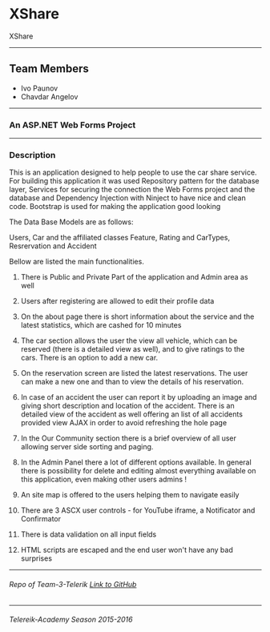 # XShare
XShare

----

## Team Members
* Ivo Paunov
* Chavdar Angelov

----

### An ASP.NET Web Forms Project

----

### Description

This is an application designed to help people to use the car share service.
For building this application it was used Repository pattern for the database layer, 
Services for securing the connection the Web Forms project and the database 
and Dependency Injection with Ninject to have nice and clean code.
Bootstrap is used for making the application good looking

The Data Base Models are as follows:

Users, Car and the affiliated classes Feature, Rating and CarTypes, Resrervation and Accident 

Bellow are listed the main functionalities.

1.	There is Public and Private Part of the application and Admin area as well

2.	Users after registering are allowed to edit their profile data

3.	On the about page there is short information about the service and the latest statistics, which are cashed for 10 minutes

4.	The car section allows the user the view all vehicle, which can be reserved (there is a detailed view as well), and to give ratings to the cars. There is an option to add a new car.

5.	On the reservation screen are listed the latest reservations. The user can make a new one and than to view the details of his reservation.

6.	In case of an accident the user can report it by uploading an image and giving short description and location of the accident. There is an detailed view of the accident as well offering an list of all accidents provided view AJAX in order to avoid refreshing the hole page

7.	In the Our Community section there is a brief overview of all user allowing server side sorting and paging.

8.	In the Admin Panel there a lot of different options available. In general there is possibility for delete and editing almost
everything available on this application, even making other users admins !

9.	An site map is offered to the users helping them to navigate easily

10.	There are 3 ASCX user controls - for YouTube iframe, a Notificator and Confirmator

11.	There is data validation on all input fields

12.	HTML scripts are escaped and the end user won't have any bad surprises

- - - - 

###### Repo of Team-3-Telerik [Link to GitHub](https://github.com/ShareForms/XShare)

- - - -

###### Telereik-Academy Season 2015-2016 

